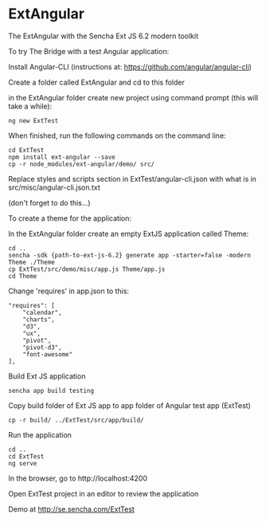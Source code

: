 ExtAngular
=======

The ExtAngular with the Sencha Ext JS 6.2 modern toolkit

To try The Bridge with a test Angular application:

Install Angular-CLI  (instructions at: https://github.com/angular/angular-cli)

Create a folder called ExtAngular and cd to this folder

in the ExtAngular folder
	create new project using command prompt (this will take a while):

	ng new ExtTest

When finished, run the following commands on the command line:

	cd ExtTest
	npm install ext-angular --save
	cp -r node_modules/ext-angular/demo/ src/

Replace styles and scripts section in ExtTest/angular-cli.json 
with what is in src/misc/angular-cli.json.txt

(don't forget to do this...)

To create a theme for the application:

In the ExtAngular folder create an empty ExtJS application called Theme:

	cd ..
	sencha -sdk {path-to-ext-js-6.2} generate app -starter=false -modern Theme ./Theme
	cp ExtTest/src/demo/misc/app.js Theme/app.js
	cd Theme

Change 'requires' in app.json to this:

	"requires": [
		"calendar",
		"charts",
		"d3",
		"ux",
		"pivot",
		"pivot-d3",
		"font-awesome"
	],

Build Ext JS application

	sencha app build testing

Copy build folder of Ext JS app to app folder of Angular test app (ExtTest)

	cp -r build/ ../ExtTest/src/app/build/

Run the application

	cd ..
	cd ExtTest
	ng serve

In the browser, go to http://localhost:4200

Open ExtTest project in an editor to review the application

Demo at http://se.sencha.com/ExtTest
